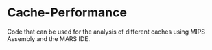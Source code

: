 # Cache-Performance
Code that can be used for the analysis of different caches using MIPS Assembly and the MARS IDE.
